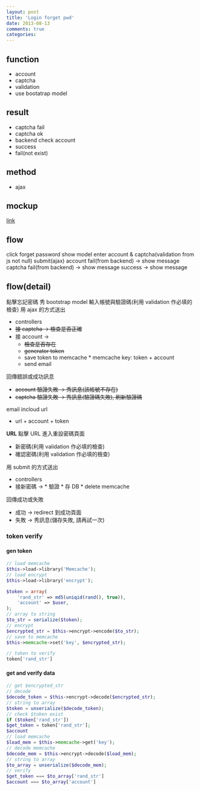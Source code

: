 ```yaml
---
layout: post
title: 'Login forget pwd'
date: 2013-08-13
comments: true
categories:
---
```

## function

* account
* captcha
* validation
* use bootatrap model

## result

* captcha fail
* captcha ok
* backend check account
 * success
 * fail(not exist)

## method

* ajax

## mockup
[link](https://moqups.com/tedshd/guwR4fO3/)

## flow
click forget password
show model
enter account & captcha(validation from js not null)
submit(ajax)
account fail(from backend) -> show message
captcha fail(from backend) -> show message
success -> show message

## flow(detail)
點擊忘記密碼
秀 bootstrap model
輸入帳號與驗證碼(利用 validation 作必填的檢查)
用 ajax 的方式送出

* controllers
 * ~~接 captcha -> 檢查是否正確~~
 * 接 account ->
     * ~~檢查是否存在~~
     * ~~generator token~~
     * save token to memcache
     		* memcache key: token + account
     * send email

回傳錯誤或成功訊息

* ~~account 驗證失敗 -> 秀訊息(該帳號不存在)~~
* ~~captcha 驗證失敗 -> 秀訊息(驗證碼失敗), 刷新驗證碼~~

email incloud url

* url + account + token

**URL**
點擊 URL
進入重設密碼頁面

* 新密碼(利用 validation 作必填的檢查)
* 確認密碼(利用 validation 作必填的檢查)

用 submit 的方式送出

* controllers
 * 接新密碼 ->
 		* 驗證
 		* 存 DB
		* delete memcache

回傳成功或失敗

* 成功 -> redirect 到成功頁面
* 失敗 -> 秀訊息(儲存失敗, 請再試一次)

### token verify

#### gen token

```PHP
// load memcache
$this->load->library('Memcache');
// load encrypt
$this->load->library('encrypt');

$token = array(
    'rand_str' => md5(uniqid(rand(), true)),
    'account' => $user,
);
// array to string
$to_str = serialize($token);
// encrypt
$encrypted_str = $this->encrypt->encode($to_str);
// save to memcache
$this->memcache->set('key', $encrypted_str);

// token to verify
token['rand_str']
```

#### get and verify data

```PHP
// get $encrypted_str
// decode
$decode_token = $this->encrypt->decode($encrypted_str);
// string to array
$token = unserialize($decode_token);
// check $token exist
if ($token['rand_str'])
$get_token = token['rand_str'];
$account
// load memcache
$load_mem = $this->memcache->get('key');
// decode memcache
$decode_mem = $this->encrypt->decode($load_mem);
// string to array
$to_array = unserialize($decode_mem);
// verify
$get_token === $to_array['rand_str']
$account === $to_array['account']
```
